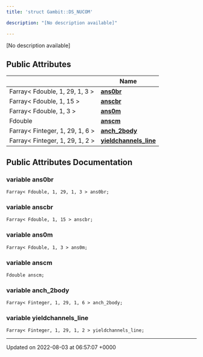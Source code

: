 ```yaml
---
title: 'struct Gambit::DS_NUCOM'

description: "[No description available]"

---
```









[No description available]

## Public Attributes

|                | Name           |
| -------------- | -------------- |
| Farray< Fdouble, 1, 29, 1, 3 > | **[ans0br](/documentation/code/gambit_2/classes/structgambit_1_1ds__nucom/#variable-ans0br)**  |
| Farray< Fdouble, 1, 15 > | **[anscbr](/documentation/code/gambit_2/classes/structgambit_1_1ds__nucom/#variable-anscbr)**  |
| Farray< Fdouble, 1, 3 > | **[ans0m](/documentation/code/gambit_2/classes/structgambit_1_1ds__nucom/#variable-ans0m)**  |
| Fdouble | **[anscm](/documentation/code/gambit_2/classes/structgambit_1_1ds__nucom/#variable-anscm)**  |
| Farray< Finteger, 1, 29, 1, 6 > | **[anch_2body](/documentation/code/gambit_2/classes/structgambit_1_1ds__nucom/#variable-anch-2body)**  |
| Farray< Finteger, 1, 29, 1, 2 > | **[yieldchannels_line](/documentation/code/gambit_2/classes/structgambit_1_1ds__nucom/#variable-yieldchannels-line)**  |

## Public Attributes Documentation

### variable ans0br

```
Farray< Fdouble, 1, 29, 1, 3 > ans0br;
```


### variable anscbr

```
Farray< Fdouble, 1, 15 > anscbr;
```


### variable ans0m

```
Farray< Fdouble, 1, 3 > ans0m;
```


### variable anscm

```
Fdouble anscm;
```


### variable anch_2body

```
Farray< Finteger, 1, 29, 1, 6 > anch_2body;
```


### variable yieldchannels_line

```
Farray< Finteger, 1, 29, 1, 2 > yieldchannels_line;
```


-------------------------------

Updated on 2022-08-03 at 06:57:07 +0000